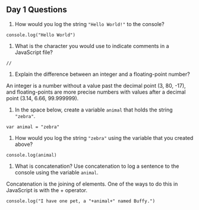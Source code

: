 ## Day 1 Questions

1. How would you log the string `"Hello World!"` to the console?

```
console.log("Hello World")
```

1. What is the character you would use to indicate comments in a JavaScript file?

```
//
```

1. Explain the difference between an integer and a floating-point number?

An integer is a number without a value past the decimal point (3, 80, -17), and floating-points are more precise numbers with values after a decimal point (3.14, 6.66, 99.999999).

1. In the space below, create a variable `animal` that holds the string `"zebra"`.

```
var animal = "zebra"
```

1. How would you log the string `"zebra"` using the variable that you created above?

```
console.log(animal)
```

1. What is concatenation? Use concatenation to log a sentence to the console using the variable `animal`.

Concatenation is the joining of elements. One of the ways to do this in JavaScript is with the + operator.
```
console.log("I have one pet, a "+animal+" named Buffy.")
```

